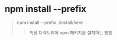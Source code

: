 # npm install --prefix

> npm install --prefix ./install/here <package>
>
> > 특정 디렉토리에 npm 패키지를 설치하는 방법
